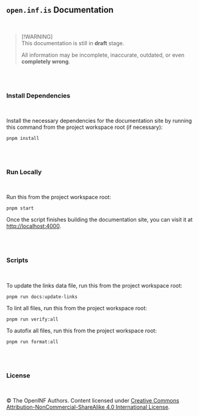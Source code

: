 ## `open.inf.is` Documentation

<br />

> [!WARNING]<br />
> This documentation is still in **draft** stage.
>
> All information may be incomplete, inaccurate, outdated, or even
> **completely wrong**.

<br /><br />

### Install Dependencies

<br />

Install the necessary dependencies for the documentation site by running this
command from the project workspace root (if necessary):

```shell
pnpm install
```

<br /><br />

### Run Locally

<br />

Run this from the project workspace root:

```shell
pnpm start
```

Once the script finishes building the documentation site, you can visit it at
<http://localhost:4000>.

<br /><br />

### Scripts

<br />

To update the links data file, run this from the project workspace root:

```shell
pnpm run docs:update-links
```

To lint all files, run this from the project workspace root:

```shell
pnpm run verify:all
```

To autofix all files, run this from the project workspace root:

```shell
pnpm run format:all
```

<br /><br />

### License

<br />

&copy; The OpenINF Authors. Content licensed under
[Creative Commons Attribution-NonCommercial-ShareAlike 4.0 International License](https://creativecommons.org/licenses/by-nc-sa/4.0/).
